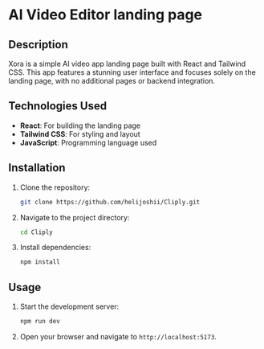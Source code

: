 # AI Video Editor landing page

## Description
Xora is a simple AI video app landing page built with React and Tailwind CSS. This app features a stunning user interface and focuses solely on the landing page, with no additional pages or backend integration.

## Technologies Used
- **React**: For building the landing page
- **Tailwind CSS**: For styling and layout
- **JavaScript**: Programming language used
  
## Installation
1. Clone the repository:
    ```bash
    git clone https://github.com/helijoshii/Cliply.git
    ```
2. Navigate to the project directory:
    ```bash
    cd Cliply
    ```
3. Install dependencies:
    ```bash
    npm install
    ```

## Usage
1. Start the development server:
    ```bash
    npm run dev
    ```
2. Open your browser and navigate to `http://localhost:5173`.
